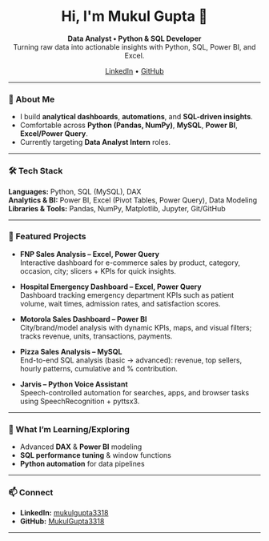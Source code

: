 
<!-- Banner -->
<h1 align="center">Hi, I'm Mukul Gupta 👋</h1>
<p align="center">
  <b>Data Analyst • Python & SQL Developer</b><br/>
  Turning raw data into actionable insights with Python, SQL, Power BI, and Excel.
</p>

<p align="center">
  <a href="https://www.linkedin.com/in/mukulgupta3318">LinkedIn</a> •
  <a href="https://github.com/MukulGupta3318">GitHub</a>
</p>

---

### 🔎 About Me
- I build **analytical dashboards**, **automations**, and **SQL-driven insights**.
- Comfortable across **Python (Pandas, NumPy)**, **MySQL**, **Power BI**, **Excel/Power Query**.
- Currently targeting **Data Analyst Intern** roles.

---

### 🛠️ Tech Stack
**Languages:** Python, SQL (MySQL), DAX  
**Analytics & BI:** Power BI, Excel (Pivot Tables, Power Query), Data Modeling  
**Libraries & Tools:** Pandas, NumPy, Matplotlib, Jupyter, Git/GitHub  

---

### 📌 Featured Projects
- **FNP Sales Analysis – Excel, Power Query**  
  Interactive dashboard for e-commerce sales by product, category, occasion, city; slicers + KPIs for quick insights.  
  

- **Hospital Emergency Dashboard – Excel, Power Query**  
  Dashboard tracking emergency department KPIs such as patient volume, wait times, admission rates, and satisfaction scores.

- **Motorola Sales Dashboard – Power BI**  
  City/brand/model analysis with dynamic KPIs, maps, and visual filters; tracks revenue, units, transactions, payments.  

- **Pizza Sales Analysis – MySQL**  
  End-to-end SQL analysis (basic → advanced): revenue, top sellers, hourly patterns, cumulative and % contribution.  

- **Jarvis – Python Voice Assistant**  
  Speech-controlled automation for searches, apps, and browser tasks using SpeechRecognition + pyttsx3.  


---

### 🚀 What I’m Learning/Exploring
- Advanced **DAX** & **Power BI** modeling  
- **SQL performance tuning** & window functions  
- **Python automation** for data pipelines

---

### 📫 Connect
- **LinkedIn:** <a href="https://www.linkedin.com/in/mukulgupta3318">mukulgupta3318</a>  
- **GitHub:** <a href="https://github.com/MukulGupta3318">MukulGupta3318</a>

---


